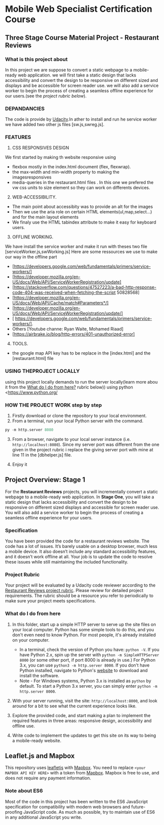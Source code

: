 # Mobile Web Specialist Certification Course

## Three Stage Course Material Project - Restaurant Reviews

### What is this project about

In this project we are suppose to convert a static webpage to a mobile-ready web application. we will first take a static design that lacks accessibility and convert the design to be responsive on different sized and displays and be accessible for screen reader use. we will also add a service worker to begin the process of creating a seamless offline experience for our  users.(see the *project rubric below*).

### DEPANDANCIES

The code is provide by  [Udacity](https://github.com/udacity/mws-restaurant-stage-1).In ather to install and run he service worker we have added two other js files [sw.js,swreg.js].

### FEATURES

1. CSS RESPONSIVES DESIGN

We first started by making th website responsive using

* flexbox mostly in the index.html document (flex, flexwrap).
* the max-width and min-width property to making the imagesresponsives
* media-queries in the restaurant.html files . In this one we prefered the vw css units to size element so they can work on differents devices.

2. WEB-ACCESSIBILITY.

* The main point about accessibity was to provide an alt for the images
* Then we use the aria role on certain HTML elements(ul,map,select...) and for the main layout elements
* We finaly use the HTML tabindex attribute to make it easy for keyboard users.

3. OFFLINE WORKING.

We have install the service worker  and make it run  with theses two file [serviceWorker.js,swWorking.js]
Here are some ressources we use to make our way in the offline part

* [<https://developers.google.com/web/fundamentals/primers/service-workers/]>
* [<https://developer.mozilla.org/en-US/docs/Web/API/ServiceWorkerRegistration/update]>
* [<https://stackoverflow.com/questions/47527223/a-bad-http-response-code-404-was-received-when-fetching-the-script>
50828568]
* [<https://developer.mozilla.org/en-US/docs/Web/API/Cache/match#Parameters*/]>
* [<https://developer.mozilla.org/en-US/docs/Web/API/ServiceWorkerRegistration/update/]>
* [ <https://developers.google.com/web/fundamentals/primers/service-workers/]>.
* Others [Youtube channe: Ryan Waite, Mohamed Riaad]
* [<https://airbrake.io/blog/http-errors/401-unauthorized-error]>

4. TOOLS.

* the google map API key has to be  replace in the [index.html] and the [restaurant.html] file

### USING THEPROJECT LOCALLY

using this project locally  demands to run the server locally(learn more abou it from the [What do I do from here?](#what-do-i-do-from-here) rubric below)) using python <<https://www.python.org/>

### HOW THE PROJECT WORK step by step

1. Firstly download or clone the repository to your local environment.
2. From a terminal, run your local Python server with the command.

```python
py -m http.server 8080
```

3. From a browser, navigate to your local server instance (i.e. `http://localhost:8080`). Since my server port was different from the one given in the project rubric i replace the giving server port with mine at line 11 in the [dbhelper.js] file.

4. Enjoy it

## Project Overview: Stage 1

For the **Restaurant Reviews** projects, you will incrementally convert a static webpage to a mobile-ready web application. In **Stage One**, you will take a static design that lacks accessibility and convert the design to be responsive on different sized displays and accessible for screen reader use. You will also add a service worker to begin the process of creating a seamless offline experience for your users.

### Specification

You have been provided the code for a restaurant reviews website. The code has a lot of issues. It’s barely usable on a desktop browser, much less a mobile device. It also doesn’t include any standard accessibility features, and it doesn’t work offline at all. Your job is to update the code to resolve these issues while still maintaining the included functionality.

### Project Rubric

Your project will be evaluated by a Udacity code reviewer according to the [Restaurant Reviews project rubric](https://review.udacity.com/#!/rubrics/1090/view). Please review for detailed project requirements. The rubric should be a resource you refer to periodically to make sure your project meets specifications.

### What do I do from here

1. In this folder, start up a simple HTTP server to serve up the site files on your local computer. Python has some simple tools to do this, and you don't even need to know Python. For most people, it's already installed on your computer.

    * In a terminal, check the version of Python you have: `python -V`. If you have Python 2.x, spin up the server with `python -m SimpleHTTPServer 8000` (or some other port, if port 8000 is already in use.) For Python 3.x, you can use `python3 -m http.server 8000`. If you don't have Python installed, navigate to Python's [website](https://www.python.org/) to download and install the software.
    * Note -  For Windows systems, Python 3.x is installed as `python` by default. To start a Python 3.x server, you can simply enter `python -m http.server 8000`.
2. With your server running, visit the site: `http://localhost:8000`, and look around for a bit to see what the current experience looks like.
3. Explore the provided code, and start making a plan to implement the required features in three areas: responsive design, accessibility and offline use.
4. Write code to implement the updates to get this site on its way to being a mobile-ready website.

## Leaflet.js and Mapbox

This repository uses [leafletjs](https://leafletjs.com/) with [Mapbox](https://www.mapbox.com/). You need to replace `<your MAPBOX API KEY HERE>` with a token from [Mapbox](https://www.mapbox.com/). Mapbox is free to use, and does not require any payment information.

### Note about ES6

Most of the code in this project has been written to the ES6 JavaScript specification for compatibility with modern web browsers and future-proofing JavaScript code. As much as possible, try to maintain use of ES6 in any additional JavaScript you write.

